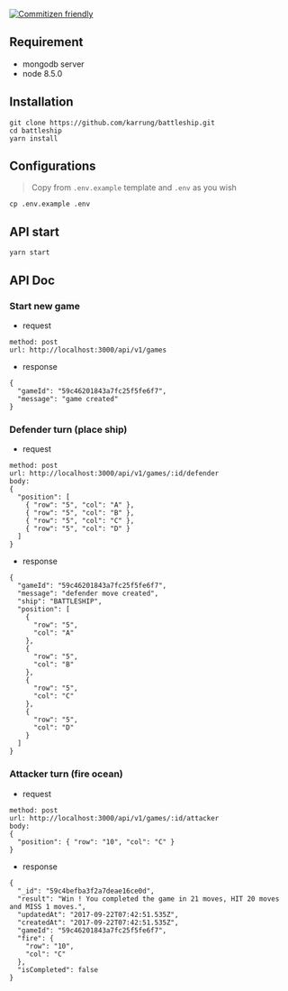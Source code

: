 [![Commitizen friendly](https://img.shields.io/badge/commitizen-friendly-brightgreen.svg)](http://commitizen.github.io/cz-cli/)

## Requirement

- mongodb server
- node 8.5.0

## Installation

```
git clone https://github.com/karrung/battleship.git
cd battleship
yarn install
```

## Configurations
> Copy from `.env.example` template and `.env` as you wish
```shell
cp .env.example .env
```

## API start

```
yarn start
```

## API Doc

### Start new game

- request
```
method: post
url: http://localhost:3000/api/v1/games
```

- response
```
{
  "gameId": "59c46201843a7fc25f5fe6f7",
  "message": "game created"
}
```

### Defender turn (place ship)

- request
```
method: post
url: http://localhost:3000/api/v1/games/:id/defender
body:
{
  "position": [
    { "row": "5", "col": "A" },
    { "row": "5", "col": "B" },
    { "row": "5", "col": "C" },
    { "row": "5", "col": "D" }
  ]
}
```

- response
```
{
  "gameId": "59c46201843a7fc25f5fe6f7",
  "message": "defender move created",
  "ship": "BATTLESHIP",
  "position": [
    {
      "row": "5",
      "col": "A"
    },
    {
      "row": "5",
      "col": "B"
    },
    {
      "row": "5",
      "col": "C"
    },
    {
      "row": "5",
      "col": "D"
    }
  ]
}
```

### Attacker turn (fire ocean)

- request
```
method: post
url: http://localhost:3000/api/v1/games/:id/attacker
body:
{
  "position": { "row": "10", "col": "C" }
}
```

- response
```
{
  "_id": "59c4befba3f2a7deae16ce0d",
  "result": "Win ! You completed the game in 21 moves, HIT 20 moves and MISS 1 moves.",
  "updatedAt": "2017-09-22T07:42:51.535Z",
  "createdAt": "2017-09-22T07:42:51.535Z",
  "gameId": "59c46201843a7fc25f5fe6f7",
  "fire": {
    "row": "10",
    "col": "C"
  },
  "isCompleted": false
}
```
